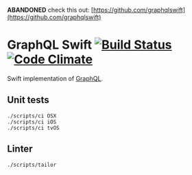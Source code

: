 **ABANDONED** check this out: [https://github.com/graphqlswift](https://github.com/graphqlswift)

# GraphQL Swift [![Build Status](https://travis-ci.org/garriguv/graphql-swift.svg?branch=master)](https://travis-ci.org/garriguv/graphql-swift) [![Code Climate](https://codeclimate.com/github/garriguv/graphql-swift/badges/gpa.svg)](https://codeclimate.com/github/garriguv/graphql-swift)

Swift implementation of [GraphQL].

## Unit tests

    ./scripts/ci OSX
    ./scripts/ci iOS
    ./scripts/ci tvOS

## Linter

    ./scripts/tailor

[GraphQL]: http://graphql.org/
